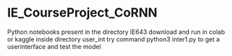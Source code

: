 # IE_CourseProject_CoRNN
Python notebooks present in the directory IE643 download and run in colab or kaggle
inside directory user_int try command
python3 inter1.py to get a userinterface and test the model
